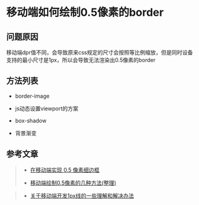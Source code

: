 # 移动端如何绘制0.5像素的border

## 问题原因

移动端dpr值不同，会导致原来css规定的尺寸会按照等比例缩放，但是同时设备支持的最小尺寸是1px，所以会导致无法渲染出0.5像素的border

## 方法列表

 * border-image
 
 * js动态设置viewport的方案
 
 * box-shadow
 
 * 背景渐变


## 参考文章

> * [在移动端实现 0.5 像素细边框](https://blog.caiyiming.com/article/201706270002.html)
>
> * [移动端绘制0.5像素的几种方法(整理)](https://www.jianshu.com/p/7018680ac92d)

> * [关于移动端开发1px线的一些理解和解决办法](https://mp.weixin.qq.com/s/_K4i2o8Wk55fNKR636qAAQ)
